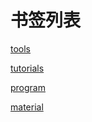 # 书签列表

<!-- 工具类 -->
[tools](bookmarks/tools.md ':include')

<!-- 教程类 -->
[tutorials](bookmarks/tutorials.md ':include')

<!-- 编程开发 -->
[program](bookmarks/program.md ':include')

<!-- 素材 -->
[material](bookmarks/material.md ':include')
